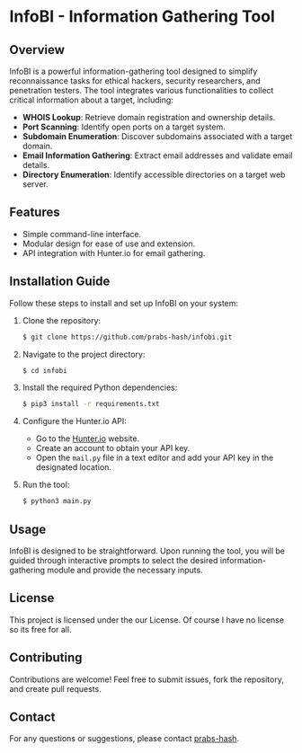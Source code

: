 # InfoBI - Information Gathering Tool

## Overview

InfoBI is a powerful information-gathering tool designed to simplify reconnaissance tasks for ethical hackers, security researchers, and penetration testers. The tool integrates various functionalities to collect critical information about a target, including:

- **WHOIS Lookup**: Retrieve domain registration and ownership details.
- **Port Scanning**: Identify open ports on a target system.
- **Subdomain Enumeration**: Discover subdomains associated with a target domain.
- **Email Information Gathering**: Extract email addresses and validate email details.
- **Directory Enumeration**: Identify accessible directories on a target web server.

## Features

- Simple command-line interface.
- Modular design for ease of use and extension.
- API integration with Hunter.io for email gathering.

## Installation Guide

Follow these steps to install and set up InfoBI on your system:

1. Clone the repository:
   ```bash
   $ git clone https://github.com/prabs-hash/infobi.git
   ```

2. Navigate to the project directory:
   ```bash
   $ cd infobi
   ```

3. Install the required Python dependencies:
   ```bash
   $ pip3 install -r requirements.txt
   ```

4. Configure the Hunter.io API:
   - Go to the [Hunter.io](https://hunter.io/) website.
   - Create an account to obtain your API key.
   - Open the `mail.py` file in a text editor and add your API key in the designated location.

5. Run the tool:
   ```bash
   $ python3 main.py
   ```

## Usage

InfoBI is designed to be straightforward. Upon running the tool, you will be guided through interactive prompts to select the desired information-gathering module and provide the necessary inputs.

## License

This project is licensed under the our License. Of course I have no license so its free for all.

## Contributing

Contributions are welcome! Feel free to submit issues, fork the repository, and create pull requests.

## Contact

For any questions or suggestions, please contact [prabs-hash](https://github.com/prabs-hash/).

